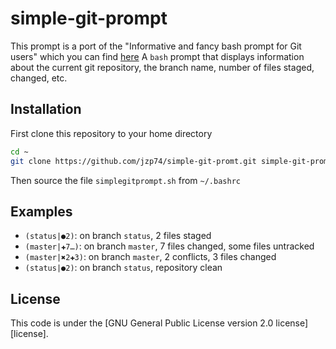 # simple-git-prompt
This prompt is a port of the "Informative and fancy bash prompt for Git users" which you can find [here](https://github.com/magicmonty/bash-git-prompt)
A ``bash`` prompt that displays information about the current git repository, the branch name, number of files staged, changed, etc.
## Installation
First clone this repository to your home directory
```bash
cd ~
git clone https://github.com/jzp74/simple-git-promt.git simple-git-prompt
```
Then source the file `simplegitprompt.sh` from `~/.bashrc`
## Examples
* ``(status|●2)``: on branch ``status``, 2 files staged
* ``(master|✚7…)``: on branch ``master``, 7 files changed, some files untracked
* ``(master|✖2✚3)``: on branch ``master``, 2 conflicts, 3 files changed
* ``(status|●2)``: on branch ``status``, repository clean
## License
This code is under the [GNU General Public License version 2.0 license][license].
